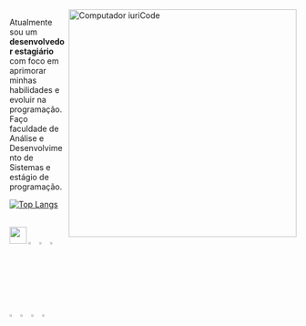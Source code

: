 

<img src="https://raw.githubusercontent.com/MicaelliMedeiros/micaellimedeiros/master/image/computer-illustration.png" min-width="400px" max-width="400px" width="400px" align="right" alt="Computador iuriCode">

<p align="left"> 
  Atualmente sou um <strong>desenvolvedor estagiário</strong> com foco em<br> aprimorar minhas habilidades e evoluir na programação.<br>
  Faço faculdade de Análise e Desenvolvimento de Sistemas e estágio de programação.
</p>

[![Top Langs](https://github-readme-stats.vercel.app/api/top-langs/?username=luczz1&theme=github_dark&layout=compact)](https://github.com/luczz1/github-readme-stats)

<div><br>
  <a href="https://www.linkedin.com/in/lucaslcs1/"><img align="left" height="30" width="30" src="https://cdn-icons-png.flaticon.com/512/145/145807.png"></a> 
</div>
<div align="left"><br>
    <img width="3%" src="https://cdn.jsdelivr.net/gh/devicons/devicon/icons/html5/html5-original.svg" />
    <img width="3%" src="https://cdn.jsdelivr.net/gh/devicons/devicon/icons/css3/css3-original.svg" />
    <img width="3%" src="https://cdn.jsdelivr.net/gh/devicons/devicon/icons/bootstrap/bootstrap-original.svg" /> 
    <img width="3%" src="https://cdn.jsdelivr.net/gh/devicons/devicon/icons/javascript/javascript-original.svg" />
    <img width="3%" src="https://cdn.jsdelivr.net/gh/devicons/devicon/icons/typescript/typescript-original.svg" />
    <img width="3%" src="https://cdn.jsdelivr.net/gh/devicons/devicon/icons/angularjs/angularjs-plain.svg" />
    <img width="3%" src="https://cdn.jsdelivr.net/gh/devicons/devicon/icons/mysql/mysql-original.svg" />
  </div>
